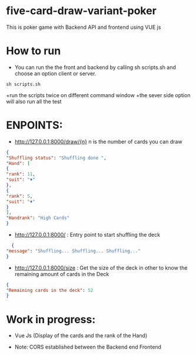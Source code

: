 # five-card-draw-variant-poker
This is poker game with Backend API and frontend using VUE js


# How to run

- You can run the the front and backend by calling sh scripts.sh and choose an option client or server.

`sh scripts.sh`

+run the scripts twice on different command window 
+the sever side option will also run all the test


# ENPOINTS: 

- http://127.0.0.1:8000/draw/{n} n is the number of cards you can draw
```json
{
"Shuffling status": "Shuffling done ",
"Hand": [
{
"rank": 11,
"suit": "♦"
},
{
"rank": 5,
"suit": "♦"
}
],
"Handrank": "High Cards"
}
```
- http://127.0.0.1:8000/ : Entry point to start shuffling the deck
```json
  {
"message": "Shuffling... Shuffling... Shuffling..."
}

```
- http://127.0.0.1:8000/size : Get the size of the deck in other to know the remaining amount of cards in the Deck

```json
{
"Remaining cards in the deck": 52
}
```

# Work in progress:

  - Vue Js (Display of the cards and the rank of the Hand)

  - Note: CORS established between the Backend end Frontend
